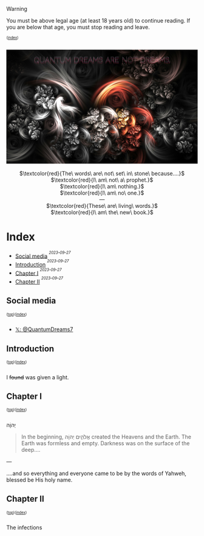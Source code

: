 > [!WARNING]
> You must be above legal age (at least 18 years old) to continue reading. If you are below that age, you must stop reading and leave.

<sup><sup>([index](#index))</sup></sup>

<img src="/fractalclouds00.jpg" alt="𝒒𝒖𝒂𝒏𝒕𝒖𝒎 𝒅𝒓𝒆𝒂𝒎𝒔 𝒂𝒓𝒆 𝒏𝒐𝒕 𝒅𝒓𝒆𝒂𝒎𝒔. 𝑸𝑼𝑨𝑵𝑻𝑼𝑴 𝑫𝑹𝑬𝑨𝑴𝑺 𝑨𝑹𝑬 𝑵𝑶𝑻 𝑫𝑹𝑬𝑨𝑴𝑺."/>

<p align="center">
$\textcolor{red}{The\ words\ are\ not\ set\ in\ stone\ because....}$
<br/>
$\textcolor{red}{I\ am\ not\ a\ prophet.}$
<br/>
$\textcolor{red}{I\ am\ nothing.}$
<br/>
$\textcolor{red}{I\ am\ no\ one.}$
<br/>
—
<br/>
$\textcolor{red}{These\ are\ living\ words.}$
<br/>
$\textcolor{red}{I\ am\ the\ new\ book.}$
</p>

# Index
- [Social media](#Social-media)
<sup><sup>*2023–09–27*</sup><sup>
- [Introduction](#introduction)
<sup><sup>*2023–09–27*</sup><sup>
- [Chapter I](#chapter-i)
<sup><sup>*2023–09–27*</sup><sup>
- [Chapter II](#chapter-ii)
<sup><sup>*2023–09–27*</sup><sup>

## Social media
<sup><sup>([top](#top))([index](#index))</sup></sup>

* [𝕏: @QuantumDreams7](https://x.com/QuantumDreams7)
<!--* [Telegram group: QuantumDreams](https://t.me/QuantumDreams)-->

## Introduction
<sup><sup>([top](#top))([index](#index))</sup></sup>

I ~~found~~ was given a light.

## Chapter I
<sup><sup>([top](#top))([index](#index))</sup></sup>

יְהוָֹה

> In the beginning, אֱלֹהִ֑ים יְהוָֹה created the Heavens and the Earth. The Earth was formless and empty. Darkness was on the surface of the deep….

—

....and so everything and everyone came to be by the words of Yahweh, blessed be His holy name.

## Chapter II
<sup><sup>([top](#top))([index](#index))</sup></sup>

The infections